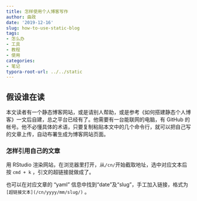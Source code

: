 ```yaml
---
title: 怎样使用个人博客写作
author: 曲政
date: '2019-12-16'
slug: how-to-use-static-blog
tags:
- 怎么办
- 工具
- 教程
- 使用
categories:
- 笔记
typora-root-url: ../../static
---
```


## 假设谁在读

本文读者有一个静态博客网站，或是请别人帮助，或是参考《如何搭建静态个人博客》一文后自建，总之平台已经有了。他需要有一台能联网的电脑，有 GitHub 的帐号。他不必懂具体的术语，只要复制粘贴本文中的几个命令行，就可以把自己写的文章上传，自动布署生成为博客网站页面。

### 怎样引用自己的文章

用 RStudio 渲染网站，在浏览器里打开，从`/cn/`开始截取地址，选中对应文本后按 `cmd + k` ，引文的超链接就做成了。

也可以在对应文章的 “yaml” 信息中找到“date”及“slug”，手工加入链接，格式为 `[超链接文本](/cn/yyyy/mm/slug/)` 。

